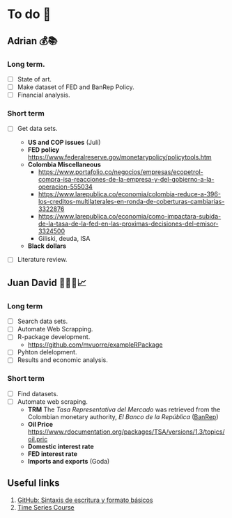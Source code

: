 # To do 📝

## Adrian 💰📚
### Long term.
- [ ] State of art.
- [ ] Make dataset of FED and BanRep Policy.
- [ ] Financial analysis.

### Short term
- [ ] Get data sets.
    * **US and COP issues** (Juli)
    * **FED policy** https://www.federalreserve.gov/monetarypolicy/policytools.htm
    * **Colombia Miscellaneous**
       * https://www.portafolio.co/negocios/empresas/ecopetrol-compra-isa-reacciones-de-la-empresa-y-del-gobierno-a-la-operacion-555034
       * https://www.larepublica.co/economia/colombia-reduce-a-396-los-creditos-multilaterales-en-ronda-de-coberturas-cambiarias-3322876
       * https://www.larepublica.co/economia/como-impactara-subida-de-la-tasa-de-la-fed-en-las-proximas-decisiones-del-emisor-3324500
       * Giliski, deuda, ISA
    * **Black dollars**
- [ ] Literature review.


## Juan David 👨🏻‍💻📈
### Long term
- [ ] Search data sets.
- [ ] Automate Web Scrapping.
- [ ] R-package development.
   * https://github.com/mvuorre/exampleRPackage
- [ ] Pyhton delelopment.
- [ ] Results and economic analysis.

### Short term
- [ ] Find datasets.
- [ ] Automate web scraping.
    * **TRM** The *Tasa Representativa del Mercado* was retrieved from the Colombian monetary authority, *El Banco de la República* ([BanRep](https://www.banrep.gov.co/en/node/50244))
    * **Oil Price** https://www.rdocumentation.org/packages/TSA/versions/1.3/topics/oil.pric
    * **Domestic interest rate**
    * **FED interest rate**
    * **Imports and exports** (Goda)

## Useful links
1. [GitHub: Sintaxis de escritura y formato básicos](https://docs.github.com/es/get-started/writing-on-github/getting-started-with-writing-and-formatting-on-github/basic-writing-and-formatting-syntax)
2. [Time Series Course](https://www.youtube.com/playlist?list=PLxQSlOe-wlgCx3zO3PxdneU-b0-Jsmd-C)
